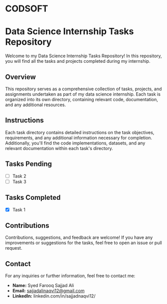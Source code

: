 # CODSOFT
# Data Science Internship Tasks Repository

Welcome to my Data Science Internship Tasks Repository! In this repository, you will find all the tasks and projects completed during my internship.

## Overview

This repository serves as a comprehensive collection of tasks, projects, and assignments undertaken as part of my data science internship. Each task is organized into its own directory, containing relevant code, documentation, and any additional resources.

## Instructions

Each task directory contains detailed instructions on the task objectives, requirements, and any additional information necessary for completion. Additionally, you'll find the code implementations, datasets, and any relevant documentation within each task's directory.

## Tasks Pending
- [ ] Task 2
- [ ] Task 3
## Tasks Completed
- [x] Task 1

## Contributions

Contributions, suggestions, and feedback are welcome! If you have any improvements or suggestions for the tasks, feel free to open an issue or pull request.

## Contact

For any inquiries or further information, feel free to contact me:

- **Name:** Syed Farooq Sajjad Ali  
- **Email:** sajjadalinaqvi12@gmail.com
- **LinkedIn:** linkedin.com/in/sajjadnaqvi12/
